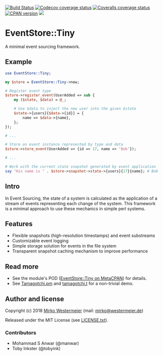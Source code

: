 [![Build Status](https://travis-ci.org/memowe/EventStore-Tiny.svg?branch=master)](https://travis-ci.org/memowe/EventStore-Tiny)
[![Codecov coverage status](https://codecov.io/gh/memowe/EventStore-Tiny/branch/master/graph/badge.svg)](https://codecov.io/gh/memowe/EventStore-Tiny)
[![Coveralls coverage status](https://coveralls.io/repos/github/memowe/EventStore-Tiny/badge.svg?branch=master)](https://coveralls.io/github/memowe/EventStore-Tiny?branch=master)
[![CPAN version](https://badge.fury.io/pl/EventStore-Tiny.svg)](https://badge.fury.io/pl/EventStore-Tiny)
![](https://img.shields.io/badge/this%20badge%20is-yellow-yellow.svg)

# EventStore::Tiny

A minimal event sourcing framework.

## Example

```perl
use EventStore::Tiny;

my $store = EventStore::Tiny->new;

# Register event type
$store->register_event(UserAdded => sub {
    my ($state, $data) = @_;

    # Use $data to inject the new user into the given $state
    $state->{users}{$data->{id}} = {
        name => $data->{name},
    };
});

# ...

# Store an event instance represented by type and data
$store->store_event(UserAdded => {id => 17, name => 'Bob'});

# ...

# Work with the current state snapshot generated by event application
say 'His name is ' . $store->snapshot->state->{users}{17}{name}; # Bob
```

## Intro

In Event Sourcing, the state of a system is calculated as the application of a stream of events representing each change of the system. This framework is a minimal approach to use these mechanics in simple perl systems.

## Features

- Flexible snapshots (high-resolution timestamps) and event substreams
- Customizable event logging
- Simple storage solution for events in the file system
- Transparent snapshot caching mechanism to improve performance

## Read more

- See the module's POD ([EventStore::Tiny on MetaCPAN][mcpan]) for details.
- See [Tamagotchi.pm][tpm] and [tamagotchi.t][tt] for a non-trivial demo.

[mcpan]: https://metacpan.org/pod/EventStore::Tiny
[tpm]: t/9_demo/lib/Tamagotchi.pm
[tt]: t/9_demo/tamagotchi.t

## Author and license

Copyright (c) 2018 [Mirko Westermeier][mw] (mail: [mirko@westermeier.de][mail])

Released under the MIT License (see [LICENSE.txt][license]).

### Contributors

- Mohammad S Anwar (@manwar)
- Toby Inkster (@tobyink)

[mw]: http://mirko.westermeier.de
[mail]: mailto:mirko@westermeier.de
[license]: LICENSE.txt
